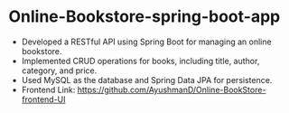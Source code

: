 # Online-Bookstore-spring-boot-app
* Developed a RESTful API using Spring Boot for managing an online bookstore.
* Implemented CRUD operations for books, including title, author, category, and price.
* Used MySQL as the database and Spring Data JPA for persistence.
* Frontend Link: https://github.com/AyushmanD/Online-BookStore-frontend-UI
